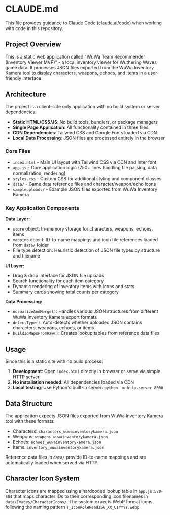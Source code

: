 # CLAUDE.md

This file provides guidance to Claude Code (claude.ai/code) when working with code in this repository.

## Project Overview

This is a static web application called "WuWa Team Recommender (Inventory Viewer MVP)" - a local inventory viewer for Wuthering Waves game data. It processes JSON files exported from the WuWa Inventory Kamera tool to display characters, weapons, echoes, and items in a user-friendly interface.

## Architecture

The project is a client-side only application with no build system or server dependencies:

- **Static HTML/CSS/JS**: No build tools, bundlers, or package managers
- **Single Page Application**: All functionality contained in three files
- **CDN Dependencies**: Tailwind CSS and Google Fonts loaded via CDN
- **Local Data Processing**: JSON files are processed entirely in the browser

### Core Files

- `index.html` - Main UI layout with Tailwind CSS via CDN and Inter font
- `app.js` - Core application logic (750+ lines handling file parsing, data normalization, rendering)
- `styles.css` - Custom CSS for additional styling and component classes
- `data/` - Game data reference files and character/weapon/echo icons
- `sampleuploads/` - Example JSON files exported from WuWa Inventory Kamera

### Key Application Components

**Data Layer:**
- `store` object: In-memory storage for characters, weapons, echoes, items
- `mapping` object: ID-to-name mappings and icon file references loaded from `data/` folder
- File type detection: Heuristic detection of JSON file types by structure and filename

**UI Layer:**
- Drag & drop interface for JSON file uploads
- Search functionality for each item category  
- Dynamic rendering of inventory items with icons and stats
- Summary cards showing total counts per category

**Data Processing:**
- `normalizeAndMerge()`: Handles various JSON structures from different WuWa Inventory Kamera export formats
- `detectType()`: Auto-detects whether uploaded JSON contains characters, weapons, echoes, or items
- `buildIdMapsFromRaw()`: Creates lookup tables from reference data files

## Usage

Since this is a static site with no build process:

1. **Development**: Open `index.html` directly in browser or serve via simple HTTP server
2. **No installation needed**: All dependencies loaded via CDN
3. **Local testing**: Use Python's built-in server: `python -m http.server 8000`

## Data Structure

The application expects JSON files exported from WuWa Inventory Kamera tool with these formats:
- Characters: `characters_wuwainventorykamera.json`
- Weapons: `weapons_wuwainventorykamera.json` 
- Echoes: `echoes_wuwainventorykamera.json`
- Items: `inventory_wuwainventorykamera.json`

Reference data files in `data/` provide ID-to-name mappings and are automatically loaded when served via HTTP.

## Character Icon System

Character icons are mapped using a hardcoded lookup table in `app.js:570-604` that maps character IDs to their corresponding icon filenames in `data/Images/CharacterIcons/`. The system expects WebP format icons following the naming pattern `T_IconRoleHead256_XX_UIYYYY.webp`.